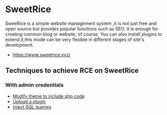 # SweetRice

SweeRice is a simple website management system ,it is not just free and open source but provides popular functions such as SEO. It is enough for creating common blog or website, of course, You can also install plugins to extend it,this mode can be very flexible in different stages of site's development.

- https://www.sweetrice.xyz/

## Techniques to achieve RCE on SweetRice

### With admin credentials

 - [Modify theme to include php code](./techniques/Modify-theme-to-include-php-code/)
 - [Upload a plugin](./techniques/Upload-a-plugin/)
 - [Inject SQL queries](./techniques/SQLi/)


